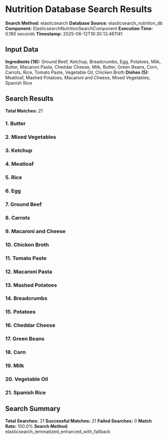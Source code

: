 # Nutrition Database Search Results

**Search Method:** elasticsearch
**Database Source:** elasticsearch_nutrition_db
**Component:** ElasticsearchNutritionSearchComponent
**Execution Time:** 0.180 seconds
**Timestamp:** 2025-06-12T16:30:13.461141

## Input Data
**Ingredients (18):** Ground Beef, Ketchup, Breadcrumbs, Egg, Potatoes, Milk, Butter, Macaroni Pasta, Cheddar Cheese, Milk, Butter, Green Beans, Corn, Carrots, Rice, Tomato Paste, Vegetable Oil, Chicken Broth
**Dishes (5):** Meatloaf, Mashed Potatoes, Macaroni and Cheese, Mixed Vegetables, Spanish Rice

## Search Results
**Total Matches:** 21

### 1. Butter

### 2. Mixed Vegetables

### 3. Ketchup

### 4. Meatloaf

### 5. Rice

### 6. Egg

### 7. Ground Beef

### 8. Carrots

### 9. Macaroni and Cheese

### 10. Chicken Broth

### 11. Tomato Paste

### 12. Macaroni Pasta

### 13. Mashed Potatoes

### 14. Breadcrumbs

### 15. Potatoes

### 16. Cheddar Cheese

### 17. Green Beans

### 18. Corn

### 19. Milk

### 20. Vegetable Oil

### 21. Spanish Rice

## Search Summary
**Total Searches:** 21
**Successful Matches:** 21
**Failed Searches:** 0
**Match Rate:** 100.0%
**Search Method:** elasticsearch_lemmatized_enhanced_with_fallback
